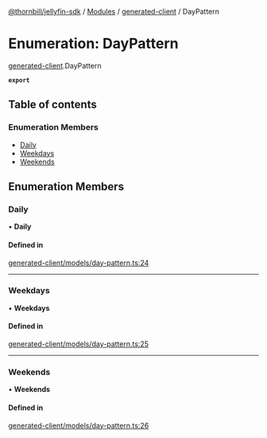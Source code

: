 [@thornbill/jellyfin-sdk](../README.md) / [Modules](../modules.md) / [generated-client](../modules/generated_client.md) / DayPattern

# Enumeration: DayPattern

[generated-client](../modules/generated_client.md).DayPattern

**`export`**

## Table of contents

### Enumeration Members

- [Daily](generated_client.DayPattern.md#daily)
- [Weekdays](generated_client.DayPattern.md#weekdays)
- [Weekends](generated_client.DayPattern.md#weekends)

## Enumeration Members

### Daily

• **Daily**

#### Defined in

[generated-client/models/day-pattern.ts:24](https://github.com/thornbill/jellyfin-sdk-typescript/blob/03092f3/src/generated-client/models/day-pattern.ts#L24)

___

### Weekdays

• **Weekdays**

#### Defined in

[generated-client/models/day-pattern.ts:25](https://github.com/thornbill/jellyfin-sdk-typescript/blob/03092f3/src/generated-client/models/day-pattern.ts#L25)

___

### Weekends

• **Weekends**

#### Defined in

[generated-client/models/day-pattern.ts:26](https://github.com/thornbill/jellyfin-sdk-typescript/blob/03092f3/src/generated-client/models/day-pattern.ts#L26)
